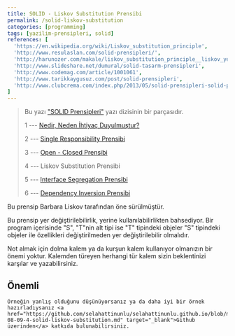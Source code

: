 ```yaml
---
title: SOLID - Liskov Substitution Prensibi
permalink: /solid-liskov-substitution
categories: [programming]
tags: [yazilim-prensipleri, solid]
references: [
  'https://en.wikipedia.org/wiki/Liskov_substitution_principle',
  'http://www.resulaslan.com/solid-prensipleri/',
  'http://harunozer.com/makale/liskov_substitution_principle__liskov_yerdegistirme_prensibi.htm',
  'http://www.slideshare.net/dumural/solid-tasarm-prensipleri',
  'http://www.codemag.com/article/1001061',
  'http://www.tarikkaygusuz.com/post/solid-prensipleri',
  'http://www.clubcrema.com/index.php/2013/05/solid-prensipleri-solid-principles/'
]
---
```


> Bu yazı ["SOLID Prensipleri"](/seriler/solid-prensipleri) yazı dizisinin bir parçasıdır.
>
> 1 --- [Nedir, Neden İhtiyaç Duyulmuştur?](/solid-nedir-neden-ihtiyac-duyulmustur)
>
> 2 --- [Single Responsibility Prensibi](/solid-single-responsibility)
>
> 3 --- [Open - Closed Prensibi](/solid-open-closed)
>
> 4 --- Liskov Substitution Prensibi
>
> 5 --- [Interface Segregation Prensibi](/solid-interface-segregation)
>
> 6 --- [Dependency Inversion Prensibi](/solid-dependency-inversion)

Bu prensip Barbara Liskov tarafından öne sürülmüştür.

Bu prensip yer değiştirilebilirlik, yerine kullanılabilirlikten bahsediyor. Bir program içerisinde "S", "T"nin alt tipi ise "T" tipindeki objeler "S" tipindeki objeler ile özellikleri değiştirilmeden yer değiştirilebilir olmalıdır.

Not almak için dolma kalem ya da kurşun kalem kullanıyor olmanızın bir önemi yoktur. Kalemden türeyen herhangi tür kalem sizin beklentinizi karşılar ve yazabilirsiniz.

<div class="alert">
	<h2>Önemli</h2>

	Örneğin yanlış olduğunu düşünüyorsanız ya da daha iyi bir örnek hazırladıysanız <a href="https://github.com/selahattinunlu/selahattinunlu.github.io/blob/master/_posts/2015-08-09-4-solid-liskov-substitution.md" target="_blank">Github üzerinden</a> katkıda bulunabilirsiniz.
</div>
